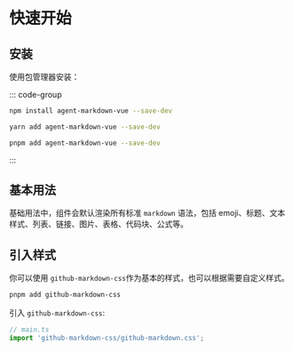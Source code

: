 # 快速开始

## 安装

使用包管理器安装：

::: code-group

```bash [npm]
npm install agent-markdown-vue --save-dev
```

```bash [yarn]
yarn add agent-markdown-vue --save-dev
```

```bash [pnpm]
pnpm add agent-markdown-vue --save-dev
```


:::

## 基本用法

基础用法中，组件会默认渲染所有标准 `markdown` 语法，包括 emoji、标题、文本样式、列表、链接、图片、表格、代码块、公式等。

<demo vue="markdown/basic.vue"   />

## 引入样式

你可以使用 `github-markdown-css`作为基本的样式，也可以根据需要自定义样式。

```bash [pnpm]
pnpm add github-markdown-css
```

引入 `github-markdown-css`:

```ts
// main.ts
import 'github-markdown-css/github-markdown.css';
```
